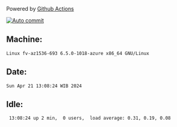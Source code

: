 Powered by [Github Actions](https://github.com/features/actions)

[![Auto commit](https://github.com/hiage/workstation/workflows/Auto%20commit/badge.svg)](https://github.com/hiage/workstation/actions?query=workflow%3A%22Auto+commit%22)

## Machine:
```
Linux fv-az1536-693 6.5.0-1018-azure x86_64 GNU/Linux
```
## Date:
```
Sun Apr 21 13:08:24 WIB 2024
```
## Idle:
```
 13:08:24 up 2 min,  0 users,  load average: 0.31, 0.19, 0.08
```
